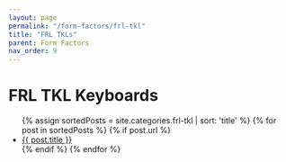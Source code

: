 ```yaml
---
layout: page
permalink: "/form-factors/frl-tkl"
title: "FRL TKLs"
parent: Form Factors
nav_order: 9
---
```

# FRL TKL Keyboards

<ul>
  {% assign sortedPosts = site.categories.frl-tkl | sort: 'title' %}
    {% for post in sortedPosts %}
      {% if post.url %}
        <li><a href="{{ post.url }}">{{ post.title }}</a></li>
        {% endif %}
    {% endfor %}
</ul>
